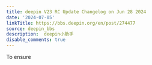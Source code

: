 ```yaml
---
title: deepin V23 RC Update Changelog on Jun 28 2024
date: '2024-07-05'
linkTitle: https://bbs.deepin.org/en/post/274477
source: deepin_bbs
description:  deepin小助手 
disable_comments: true
---
```

To ensure 
